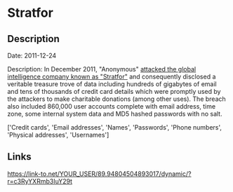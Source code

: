 # Stratfor

## Description

Date: 2011-12-24

Description:
In December 2011, &quot;Anonymous&quot; <a href="http://www.troyhunt.com/2011/12/5-website-security-lessons-courtesy-of.html" target="_blank" rel="noopener">attacked the global intelligence company known as &quot;Stratfor&quot;</a> and consequently disclosed a veritable treasure trove of data including hundreds of gigabytes of email and tens of thousands of credit card details which were promptly used by the attackers to make charitable donations (among other uses). The breach also included 860,000 user accounts complete with email address, time zone, some internal system data and MD5 hashed passwords with no salt.


['Credit cards', 'Email addresses', 'Names', 'Passwords', 'Phone numbers', 'Physical addresses', 'Usernames']

## Links

https://link-to.net/YOUR_USER/89.94804504893017/dynamic/?r=c3RyYXRmb3IuY29t